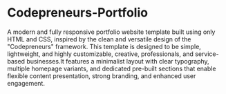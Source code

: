 # Codepreneurs-Portfolio
A modern and fully responsive portfolio website template built using only HTML and CSS, inspired by the clean and versatile design of the "Codepreneurs" framework.
This template is designed to be simple, lightweight, and highly customizable, creative, professionals, and service-based businesses.It features a minimalist layout with clear typography, multiple homepage variants, and dedicated pre-built sections that enable flexible content presentation, strong branding, and enhanced user engagement.
